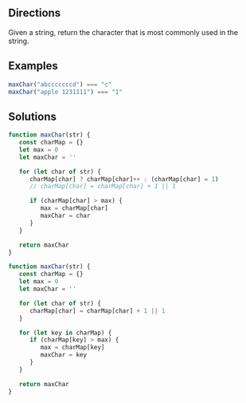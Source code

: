 ## Directions
Given a string, return the character that is most commonly used in the string.

## Examples
```js
maxChar("abcccccccd") === "c"
maxChar("apple 1231111") === "1"
```

## Solutions
```js
function maxChar(str) {
   const charMap = {}
   let max = 0
   let maxChar = ''

   for (let char of str) {
      charMap[char] ? charMap[char]++ : (charMap[char] = 1)
      // charMap[char] = charMap[char] + 1 || 1

      if (charMap[char] > max) {
         max = charMap[char]
         maxChar = char
      }
   }

   return maxChar
}
```

```js
function maxChar(str) {
   const charMap = {}
   let max = 0
   let maxChar = ''

   for (let char of str) {
      charMap[char] = charMap[char] + 1 || 1
   }

   for (let key in charMap) {
      if (charMap[key] > max) {
         max = charMap[key]
         maxChar = key
      }
   }

   return maxChar
}
```